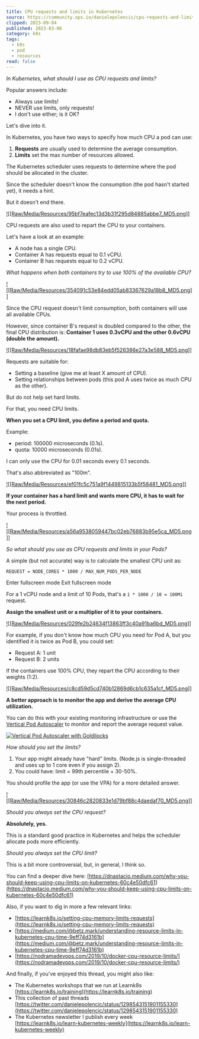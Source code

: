 ```yaml
---
title: CPU requests and limits in Kubernetes
source: https://community.ops.io/danielepolencic/cpu-requests-and-limits-in-kubernetes-ock
clipped: 2023-09-04
published: 2023-03-06
category: k8s
tags:
  - k8s
  - pod
  - resources
read: false
---
```


*In Kubernetes, what should I use as CPU requests and limits?*

Popular answers include:

-   Always use limits!
-   NEVER use limits, only requests!
-   I don't use either; is it OK?

Let's dive into it.

In Kubernetes, you have two ways to specify how much CPU a pod can use:

1.  **Requests** are usually used to determine the average consumption.
2.  **Limits** set the max number of resources allowed.

The Kubernetes scheduler uses requests to determine where the pod should be allocated in the cluster.

Since the scheduler doesn't know the consumption (the pod hasn't started yet), it needs a hint.

But it doesn't end there.

[![[Raw/Media/Resources/95bf7eafec13d3b31f295d84885abbe7_MD5.png]]](https://community.ops.io/images/xGOYmKJryVy5uqknSoZi8XB4yEDMR2Axkl6rzT6KZok/w:880/mb:500000/ar:1/aHR0cHM6Ly9yZXMu/Y2xvdWRpbmFyeS5j/b20vbGVhcm5rOHMv/aW1hZ2UvdXBsb2Fk/L3YxNjc4MDc4ODQ1/L3RocmVhZHMvY3B1/LXJlcXVlc3QtbGlt/aXQtM19sd2ZjNzYu/cG5n)

CPU requests are also used to repart the CPU to your containers.

Let's have a look at an example:

-   A node has a single CPU.
-   Container A has requests equal to 0.1 vCPU.
-   Container B has requests equal to 0.2 vCPU.

*What happens when both containers try to use 100% of the available CPU?*

[![[Raw/Media/Resources/354091c53e84edd05ab83367629a18b8_MD5.png]]](https://community.ops.io/images/4CoV3yeqXWfdhObrGMw8mjNeYN9A8jfwA8V2JhJw878/w:880/mb:500000/ar:1/aHR0cHM6Ly9yZXMu/Y2xvdWRpbmFyeS5j/b20vbGVhcm5rOHMv/aW1hZ2UvdXBsb2Fk/L3YxNjc4MDc4ODQ1/L3RocmVhZHMvY3B1/LXJlcXVlc3QtbGlt/aXQtNF9qamFmcmIu/cG5n)

Since the CPU request doesn't limit consumption, both containers will use all available CPUs.

However, since container B's request is doubled compared to the other, the final CPU distribution is: **Container 1 uses 0.3vCPU and the other 0.6vCPU (double the amount).**

[![[Raw/Media/Resources/18fafae98db83eb5f526386e27a3e588_MD5.png]]](https://community.ops.io/images/5Y8BkQhq186jZr1AOYYBDceD_bvf0yI-thsmUYsWsqU/w:880/mb:500000/ar:1/aHR0cHM6Ly9yZXMu/Y2xvdWRpbmFyeS5j/b20vbGVhcm5rOHMv/aW1hZ2UvdXBsb2Fk/L3YxNjc4MDc4ODQ1/L3RocmVhZHMvY3B1/LXJlcXVlc3QtbGlt/aXQtNV9kcTFqaWMu/cG5n)

Requests are suitable for:

-   Setting a baseline (give me at least X amount of CPU).
-   Setting relationships between pods (this pod A uses twice as much CPU as the other).

But do not help set hard limits.

For that, you need CPU limits.

**When you set a CPU limit, you define a period and quota.**

Example:

-   period: 100000 microseconds (0.1s).
-   quota: 10000 microseconds (0.01s).

I can only use the CPU for 0.01 seconds every 0.1 seconds.

That's also abbreviated as "100m".

[![[Raw/Media/Resources/ef01fc5c751a9f1449815133b5f58481_MD5.png]]](https://community.ops.io/images/C4meBFLCeqdVQ7z4j-aZOX9UQAa6K29pohVloGM4fY0/w:880/mb:500000/ar:1/aHR0cHM6Ly9yZXMu/Y2xvdWRpbmFyeS5j/b20vbGVhcm5rOHMv/aW1hZ2UvdXBsb2Fk/L3YxNjc4MDc4ODQ1/L3RocmVhZHMvY3B1/LXJlcXVlc3QtbGlt/aXQtNl92ZDQwZGUu/cG5n)

**If your container has a hard limit and wants more CPU, it has to wait for the next period.**

Your process is throttled.

[![[Raw/Media/Resources/a56a9538059447bc02eb76883b95e5ca_MD5.png]]](https://community.ops.io/images/AjA-kEnSnarZ10GQ2CK10NZiCtIjKho4-y0XQ-LMqAE/w:880/mb:500000/ar:1/aHR0cHM6Ly9yZXMu/Y2xvdWRpbmFyeS5j/b20vbGVhcm5rOHMv/aW1hZ2UvdXBsb2Fk/L3YxNjc4MDc4ODQ1/L3RocmVhZHMvY3B1/LXJlcXVlc3QtbGlt/aXQtN19jbnYzamYu/cG5n)

*So what should you use as CPU requests and limits in your Pods?*

A simple (but not accurate) way is to calculate the smallest CPU unit as:  

```
REQUEST = NODE_CORES * 1000 / MAX_NUM_PODS_PER_NODE
```

Enter fullscreen mode Exit fullscreen mode

For a 1 vCPU node and a limit of 10 Pods, that's a `1 * 1000 / 10 = 100Mi` request.

**Assign the smallest unit or a multiplier of it to your containers.**

[![[Raw/Media/Resources/029fe2b24634f13863ff3c40a91ba6bd_MD5.png]]](https://community.ops.io/images/pegycvNGkQIpZW1lr-Upmo9WUTO8o8OpcMyvmfq5ITE/w:880/mb:500000/ar:1/aHR0cHM6Ly9yZXMu/Y2xvdWRpbmFyeS5j/b20vbGVhcm5rOHMv/aW1hZ2UvdXBsb2Fk/L3YxNjc4MDc4ODQ1/L3RocmVhZHMvY3B1/LXJlcXVlc3QtbGlt/aXQtOF9jMG5xbTIu/cG5n)

For example, if you don't know how much CPU you need for Pod A, but you identified it is twice as Pod B, you could set:

-   Request A: 1 unit
-   Request B: 2 units

If the containers use 100% CPU, they repart the CPU according to their weights (1:2).

[![[Raw/Media/Resources/c8cd59d5cd740b12869d6cb1c635a1cf_MD5.png]]](https://community.ops.io/images/LUbl8f70lZxYFU9p5Yw_jj7Al4QiZdGi9B9PySDfcNM/w:880/mb:500000/ar:1/aHR0cHM6Ly9yZXMu/Y2xvdWRpbmFyeS5j/b20vbGVhcm5rOHMv/aW1hZ2UvdXBsb2Fk/L3YxNjc4MDc4ODQ1/L3RocmVhZHMvY3B1/LXJlcXVlc3QtbGlt/aXQtOV9xenFqYW8u/cG5n)

**A better approach is to monitor the app and derive the average CPU utilization.**

You can do this with your existing monitoring infrastructure or use the [Vertical Pod Autoscaler](https://github.com/kubernetes/autoscaler/tree/master/vertical-pod-autoscaler) to monitor and report the average request value.

[![Vertical Pod Autoscaler with Goldilocks](https://community.ops.io/images/jsOCNaoYRPWkTQY-OVSz88ikTQRJe9_E6kojDICJrpA/w:880/mb:500000/ar:1/aHR0cHM6Ly9yZXMu/Y2xvdWRpbmFyeS5j/b20vbGVhcm5rOHMv/aW1hZ2UvdXBsb2Fk/L3YxNjc4MDc4ODQ2/L3RocmVhZHMvZGVt/b19hZ3NpaGsuZ2lm)](https://community.ops.io/images/jsOCNaoYRPWkTQY-OVSz88ikTQRJe9_E6kojDICJrpA/w:880/mb:500000/ar:1/aHR0cHM6Ly9yZXMu/Y2xvdWRpbmFyeS5j/b20vbGVhcm5rOHMv/aW1hZ2UvdXBsb2Fk/L3YxNjc4MDc4ODQ2/L3RocmVhZHMvZGVt/b19hZ3NpaGsuZ2lm)

*How should you set the limits?*

1.  Your app might already have "hard" limits. (Node.js is single-threaded and uses up to 1 core even if you assign 2).
2.  You could have: limit = 99th percentile + 30-50%.

You should profile the app (or use the VPA) for a more detailed answer.

[![[Raw/Media/Resources/30846c2820833e1d79bf88c4daedaf70_MD5.png]]](https://community.ops.io/images/4Q0s51_NjvYkYFkazO6igZZAYPS0rMiKfGRiak21Uvw/w:880/mb:500000/ar:1/aHR0cHM6Ly9yZXMu/Y2xvdWRpbmFyeS5j/b20vbGVhcm5rOHMv/aW1hZ2UvdXBsb2Fk/L3YxNjc4MDc4ODQ2/L3RocmVhZHMvY3B1/LXJlcXVlc3QtbGlt/aXQtMTBfZWdnNnZi/LnBuZw)

*Should you always set the CPU request?*

**Absolutely, yes.**

This is a standard good practice in Kubernetes and helps the scheduler allocate pods more efficiently.

*Should you always set the CPU limit?*

This is a bit more controversial, but, in general, I think so.

You can find a deeper dive here: [https://dnastacio.medium.com/why-you-should-keep-using-cpu-limits-on-kubernetes-60c4e50dfc61](https://dnastacio.medium.com/why-you-should-keep-using-cpu-limits-on-kubernetes-60c4e50dfc61)

Also, if you want to dig in more a few relevant links:

-   [https://learnk8s.io/setting-cpu-memory-limits-requests](https://learnk8s.io/setting-cpu-memory-limits-requests)
-   [https://medium.com/@betz.mark/understanding-resource-limits-in-kubernetes-cpu-time-9eff74d3161b](https://medium.com/@betz.mark/understanding-resource-limits-in-kubernetes-cpu-time-9eff74d3161b)
-   [https://nodramadevops.com/2019/10/docker-cpu-resource-limits/](https://nodramadevops.com/2019/10/docker-cpu-resource-limits/)

And finally, if you've enjoyed this thread, you might also like:

-   The Kubernetes workshops that we run at Learnk8s [https://learnk8s.io/training](https://learnk8s.io/training)
-   This collection of past threads [https://twitter.com/danielepolencic/status/1298543151901155330](https://twitter.com/danielepolencic/status/1298543151901155330)
-   The Kubernetes newsletter I publish every week [https://learnk8s.io/learn-kubernetes-weekly](https://learnk8s.io/learn-kubernetes-weekly)